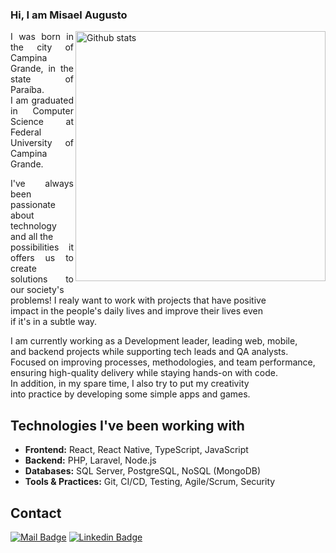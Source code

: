 ### Hi, I am Misael Augusto
<img src="https://github-readme-stats.vercel.app/api?username=misaelaugusto&show_icons=true" alt="Github stats" align="right" width="400px" />
<main id="description">
  <p align="justify">
    I was born in the city of Campina Grande, in the state of Paraíba.<br/>
    I am graduated in Computer Science at Federal University of Campina Grande.
  </p>
  <p align="justify">
    I&apos;ve always been passionate about technology and all the<br/>
    possibilities it offers us to create solutions to our society&apos;s<br/>
    problems! I realy want to work with projects that have positive<br/>
    impact in the people's daily lives and improve their lives even<br/>
    if it&apos;s in a subtle way.
  </p>
  <p align="justify">
    I am currently working as a Development leader, leading web, mobile,<br/>
    and backend projects while supporting tech leads and QA analysts.<br/>
    Focused on improving processes, methodologies, and team performance,<br/>
    ensuring high-quality delivery while staying hands-on with code.<br/>
    In addition, in my spare time, I also try to put my creativity<br/>
    into practice by developing some simple apps and games.
  </p>
</main>

## Technologies I've been working with

- **Frontend:** React, React Native, TypeScript, JavaScript
- **Backend:** PHP, Laravel, Node.js
- **Databases:** SQL Server, PostgreSQL, NoSQL (MongoDB)
- **Tools & Practices:** Git, CI/CD, Testing, Agile/Scrum, Security

## Contact
<footer id="contact">
  
  <!-- [![Website Badge](https://img.shields.io/badge/-website-6d8a88?style=for-the-badge&labelColor=6d8a88&logo=cliqz&logoColor=00aef0&link=https://misaelaugusto.dev)](https://misaelaugusto.dev) -->
  [![Mail Badge](https://img.shields.io/badge/-e--mail-6d8a88?style=for-the-badge&labelColor=6d8a88&logo=gmail&logoColor=d14836&link=https://mail.google.com/mail/u/0/?view=cm&fs=1&to=misael.costa@ccc.ufcg.edu.br&tf=1)](https://mail.google.com/mail/u/0/?view=cm&fs=1&to=misael.costa@ccc.ufcg.edu.br&tf=1)
  [![Linkedin Badge](https://img.shields.io/badge/-linkedin-6d8a88?style=for-the-badge&labelColor=6d8a88&logo=linkedin&logoColor=015987&link=https://www.linkedin.com/in/misael-augusto-b04073192/)](https://www.linkedin.com/in/misael-augusto-b04073192/)
</footer>

